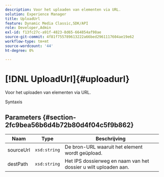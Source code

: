 ```yaml
---
description: Voor het uploaden van elementen via URL.
solution: Experience Manager
title: UploadUrl
feature: Dynamic Media Classic,SDK/API
role: Developer,Admin
exl-id: f13fc27c-a91f-4823-8d65-664854af98ae
source-git-commit: 4f81f755789613222a66bed2961117604ae19e62
workflow-type: tm+mt
source-wordcount: '44'
ht-degree: 0%

---
```


# [!DNL UploadUrl]{#uploadurl}

Voor het uploaden van elementen via URL.

Syntaxis

## Parameters {#section-2fc9bea56b6d4b72b80d4f04c5f9b862}

| Naam | Type | Beschrijving |
|---|---|---|
| sourceUrl | `xsd:string` | De bron-URL waaruit het element wordt geüpload. |
| destPath | `xsd:string` | Het IPS dossierweg en naam van het dossier u wilt uploaden aan. |
